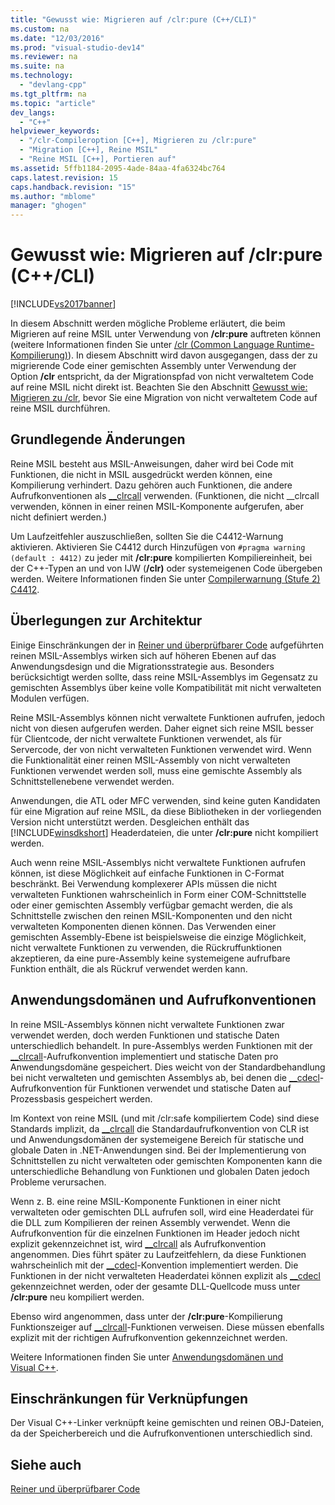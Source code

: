 ```yaml
---
title: "Gewusst wie: Migrieren auf /clr:pure (C++/CLI)"
ms.custom: na
ms.date: "12/03/2016"
ms.prod: "visual-studio-dev14"
ms.reviewer: na
ms.suite: na
ms.technology: 
  - "devlang-cpp"
ms.tgt_pltfrm: na
ms.topic: "article"
dev_langs: 
  - "C++"
helpviewer_keywords: 
  - "/clr-Compileroption [C++], Migrieren zu /clr:pure"
  - "Migration [C++], Reine MSIL"
  - "Reine MSIL [C++], Portieren auf"
ms.assetid: 5ffb1184-2095-4ade-84aa-4fa6324bc764
caps.latest.revision: 15
caps.handback.revision: "15"
ms.author: "mblome"
manager: "ghogen"
---
```

# Gewusst wie: Migrieren auf /clr:pure (C++/CLI)
[!INCLUDE[vs2017banner](../assembler/inline/includes/vs2017banner.md)]

In diesem Abschnitt werden mögliche Probleme erläutert, die beim Migrieren auf reine MSIL unter Verwendung von **\/clr:pure** auftreten können \(weitere Informationen finden Sie unter [\/clr \(Common Language Runtime\-Kompilierung\)](../build/reference/clr-common-language-runtime-compilation.md)\).  In diesem Abschnitt wird davon ausgegangen, dass der zu migrierende Code einer gemischten Assembly unter Verwendung der Option **\/clr** entspricht, da der Migrationspfad von nicht verwaltetem Code auf reine MSIL nicht direkt ist.  Beachten Sie den Abschnitt [Gewusst wie: Migrieren zu \/clr](../dotnet/how-to-migrate-to-clr.md), bevor Sie eine Migration von nicht verwaltetem Code auf reine MSIL durchführen.  
  
## Grundlegende Änderungen  
 Reine MSIL besteht aus MSIL\-Anweisungen, daher wird bei Code mit Funktionen, die nicht in MSIL ausgedrückt werden können, eine Kompilierung verhindert.  Dazu gehören auch Funktionen, die andere Aufrufkonventionen als [\_\_clrcall](../cpp/clrcall.md) verwenden. \(Funktionen, die nicht \_\_clrcall verwenden, können in einer reinen MSIL\-Komponente aufgerufen, aber nicht definiert werden.\)  
  
 Um Laufzeitfehler auszuschließen, sollten Sie die C4412\-Warnung aktivieren.  Aktivieren Sie C4412 durch Hinzufügen von `#pragma warning (default : 4412)` zu jeder mit **\/clr:pure** kompilierten Kompiliereinheit, bei der C\+\+\-Typen an und von IJW \(**\/clr\)** oder systemeigenen Code übergeben werden.  Weitere Informationen finden Sie unter [Compilerwarnung \(Stufe 2\) C4412](../error-messages/compiler-warnings/compiler-warning-level-2-c4412.md).  
  
## Überlegungen zur Architektur  
 Einige Einschränkungen der in [Reiner und überprüfbarer Code](../dotnet/pure-and-verifiable-code-cpp-cli.md) aufgeführten reinen MSIL\-Assemblys wirken sich auf höheren Ebenen auf das Anwendungsdesign und die Migrationsstrategie aus.  Besonders berücksichtigt werden sollte, dass reine MSIL\-Assemblys im Gegensatz zu gemischten Assemblys über keine volle Kompatibilität mit nicht verwalteten Modulen verfügen.  
  
 Reine MSIL\-Assemblys können nicht verwaltete Funktionen aufrufen, jedoch nicht von diesen aufgerufen werden.  Daher eignet sich reine MSIL besser für Clientcode, der nicht verwaltete Funktionen verwendet, als für Servercode, der von nicht verwalteten Funktionen verwendet wird.  Wenn die Funktionalität einer reinen MSIL\-Assembly von nicht verwalteten Funktionen verwendet werden soll, muss eine gemischte Assembly als Schnittstellenebene verwendet werden.  
  
 Anwendungen, die ATL oder MFC verwenden, sind keine guten Kandidaten für eine Migration auf reine MSIL, da diese Bibliotheken in der vorliegenden Version nicht unterstützt werden.  Desgleichen enthält das [!INCLUDE[winsdkshort](../atl/reference/includes/winsdkshort_md.md)] Headerdateien, die unter **\/clr:pure** nicht kompiliert werden.  
  
 Auch wenn reine MSIL\-Assemblys nicht verwaltete Funktionen aufrufen können, ist diese Möglichkeit auf einfache Funktionen in C\-Format beschränkt.  Bei Verwendung komplexerer APIs müssen die nicht verwalteten Funktionen wahrscheinlich in Form einer COM\-Schnittstelle oder einer gemischten Assembly verfügbar gemacht werden, die als Schnittstelle zwischen den reinen MSIL\-Komponenten und den nicht verwalteten Komponenten dienen können.  Das Verwenden einer gemischten Assembly\-Ebene ist beispielsweise die einzige Möglichkeit, nicht verwaltete Funktionen zu verwenden, die Rückruffunktionen akzeptieren, da eine pure\-Assembly keine systemeigene aufrufbare Funktion enthält, die als Rückruf verwendet werden kann.  
  
## Anwendungsdomänen und Aufrufkonventionen  
 In reine MSIL\-Assemblys können nicht verwaltete Funktionen zwar verwendet werden, doch werden Funktionen und statische Daten unterschiedlich behandelt.  In pure\-Assemblys werden Funktionen mit der [\_\_clrcall](../cpp/clrcall.md)\-Aufrufkonvention implementiert und statische Daten pro Anwendungsdomäne gespeichert.  Dies weicht von der Standardbehandlung bei nicht verwalteten und gemischten Assemblys ab, bei denen die [\_\_cdecl](../cpp/cdecl.md)\-Aufrufkonvention für Funktionen verwendet und statische Daten auf Prozessbasis gespeichert werden.  
  
 Im Kontext von reine MSIL \(und mit \/clr:safe kompiliertem Code\) sind diese Standards implizit, da [\_\_clrcall](../cpp/clrcall.md) die Standardaufrufkonvention von CLR ist und Anwendungsdomänen der systemeigene Bereich für statische und globale Daten in .NET\-Anwendungen sind.  Bei der Implementierung von Schnittstellen zu nicht verwalteten oder gemischten Komponenten kann die unterschiedliche Behandlung von Funktionen und globalen Daten jedoch Probleme verursachen.  
  
 Wenn z. B. eine reine MSIL\-Komponente Funktionen in einer nicht verwalteten oder gemischten DLL aufrufen soll, wird eine Headerdatei für die DLL zum Kompilieren der reinen Assembly verwendet.  Wenn die Aufrufkonvention für die einzelnen Funktionen im Header jedoch nicht explizit gekennzeichnet ist, wird [\_\_clrcall](../cpp/clrcall.md) als Aufrufkonvention angenommen.  Dies führt später zu Laufzeitfehlern, da diese Funktionen wahrscheinlich mit der [\_\_cdecl](../cpp/cdecl.md)\-Konvention implementiert werden.  Die Funktionen in der nicht verwalteten Headerdatei können explizit als [\_\_cdecl](../cpp/cdecl.md) gekennzeichnet werden, oder der gesamte DLL\-Quellcode muss unter **\/clr:pure** neu kompiliert werden.  
  
 Ebenso wird angenommen, dass unter der **\/clr:pure**\-Kompilierung Funktionszeiger auf [\_\_clrcall](../cpp/clrcall.md)\-Funktionen verweisen.  Diese müssen ebenfalls explizit mit der richtigen Aufrufkonvention gekennzeichnet werden.  
  
 Weitere Informationen finden Sie unter [Anwendungsdomänen und Visual C\+\+](../dotnet/application-domains-and-visual-cpp.md).  
  
## Einschränkungen für Verknüpfungen  
 Der Visual C\+\+\-Linker verknüpft keine gemischten und reinen OBJ\-Dateien, da der Speicherbereich und die Aufrufkonventionen unterschiedlich sind.  
  
## Siehe auch  
 [Reiner und überprüfbarer Code](../dotnet/pure-and-verifiable-code-cpp-cli.md)